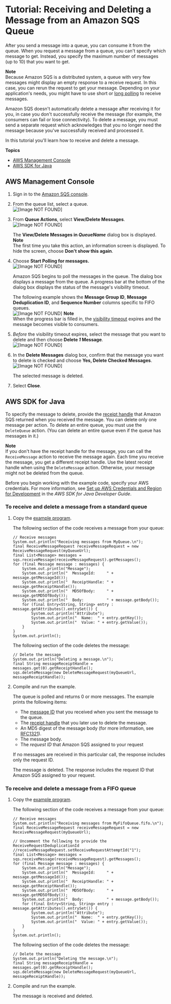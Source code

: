 # Tutorial: Receiving and Deleting a Message from an Amazon SQS Queue<a name="sqs-receive-delete-message"></a>

After you send a message into a queue, you can consume it from the queue\. When you request a message from a queue, you can't specify which message to get\. Instead, you specify the maximum number of messages \(up to 10\) that you want to get\.

**Note**  
Because Amazon SQS is a distributed system, a queue with very few messages might display an empty response to a receive request\. In this case, you can rerun the request to get your message\. Depending on your application's needs, you might have to use short or [long polling](sqs-short-and-long-polling.md) to receive messages\.

Amazon SQS doesn't automatically delete a message after receiving it for you, in case you don't successfully receive the message \(for example, the consumers can fail or lose connectivity\)\. To delete a message, you must send a separate request which acknowledges that you no longer need the message because you've successfully received and processed it\.

In this tutorial you'll learn how to receive and delete a message\.

**Topics**
+ [AWS Management Console](#receive-delete-message-console)
+ [AWS SDK for Java](#receive-delete-message-java)

## AWS Management Console<a name="receive-delete-message-console"></a>

1. Sign in to the [Amazon SQS console](https://console.aws.amazon.com/sqs/)\.

1. From the queue list, select a queue\.  
![\[Image NOT FOUND\]](http://docs.aws.amazon.com/AWSSimpleQueueService/latest/SQSDeveloperGuide/images/sqs-tutorials-sending-message-to-queue-select-queue.png)

1. From **Queue Actions**, select **View/Delete Messages**\.  
![\[Image NOT FOUND\]](http://docs.aws.amazon.com/AWSSimpleQueueService/latest/SQSDeveloperGuide/images/sqs-tutorials-receive-delete-message-view-delete-messages.png)

   The **View/Delete Messages in *QueueName*** dialog box is displayed\.
**Note**  
The first time you take this action, an information screen is displayed\. To hide the screen, choose **Don't show this again**\.

1. Choose **Start Polling for messages\.**  
![\[Image NOT FOUND\]](http://docs.aws.amazon.com/AWSSimpleQueueService/latest/SQSDeveloperGuide/images/sqs-tutorials-sending-message-to-queue-start-polling-for-messages.png)

   Amazon SQS begins to poll the messages in the queue\. The dialog box displays a message from the queue\. A progress bar at the bottom of the dialog box displays the status of the message's visibility timeout\.

   The following example shows the **Message Group ID**, **Message Deduplication ID**, and **Sequence Number** columns specific to FIFO queues\.  
![\[Image NOT FOUND\]](http://docs.aws.amazon.com/AWSSimpleQueueService/latest/SQSDeveloperGuide/images/sqs-tutorials-receive-delete-message-polling-process.png)
**Note**  
When the progress bar is filled in, the [visibility timeout](sqs-visibility-timeout.md) expires and the message becomes visible to consumers\.

1. *Before* the visibility timeout expires, select the message that you want to delete and then choose **Delete *1* Message**\.  
![\[Image NOT FOUND\]](http://docs.aws.amazon.com/AWSSimpleQueueService/latest/SQSDeveloperGuide/images/sqs-tutorials-receive-delete-message-select-message-to-delete.png)

1. In the **Delete Messages** dialog box, confirm that the message you want to delete is checked and choose **Yes, Delete Checked Messages**\.  
![\[Image NOT FOUND\]](http://docs.aws.amazon.com/AWSSimpleQueueService/latest/SQSDeveloperGuide/images/sqs-tutorials-receive-delete-message-confirm-deleting-messages.png)

   The selected message is deleted\.

1. Select **Close**\.

## AWS SDK for Java<a name="receive-delete-message-java"></a>

To specify the message to delete, provide the [receipt handle](sqs-general-identifiers.md#receipt-handle) that Amazon SQS returned when you received the message\. You can delete only one message per action\. To delete an entire queue, you must use the `DeleteQueue` action\. \(You can delete an entire queue even if the queue has messages in it\.\)

**Note**  
If you don't have the receipt handle for the message, you can call the `ReceiveMessage` action to receive the message again\. Each time you receive the message, you get a different receipt handle\. Use the latest receipt handle when using the `DeleteMessage` action\. Otherwise, your message might not be deleted from the queue\.

Before you begin working with the example code, specify your AWS credentials\. For more information, see [Set up AWS Credentials and Region for Development](https://docs.aws.amazon.com/sdk-for-java/v1/developer-guide/setup-credentials.html) in the *AWS SDK for Java Developer Guide*\.

### To receive and delete a message from a standard queue<a name="receive-delete-message-java-standard"></a>

1. Copy the [example program](standard-queues-getting-started-java.md)\.

   The following section of the code receives a message from your queue:

   ```
   // Receive messages
   System.out.println("Receiving messages from MyQueue.\n");
   final ReceiveMessageRequest receiveMessageRequest = new ReceiveMessageRequest(myQueueUrl);
   final List<Message> messages = sqs.receiveMessage(receiveMessageRequest).getMessages();
   for (final Message message : messages) {
       System.out.println("Message");
       System.out.println("  MessageId:     " + message.getMessageId());
       System.out.println("  ReceiptHandle: " + message.getReceiptHandle());
       System.out.println("  MD5OfBody:     " + message.getMD5OfBody());
       System.out.println("  Body:          " + message.getBody());
       for (final Entry<String, String> entry : message.getAttributes().entrySet()) {
           System.out.println("Attribute");
           System.out.println("  Name:  " + entry.getKey());
           System.out.println("  Value: " + entry.getValue());
       }
   }
   System.out.println();
   ```

   The following section of the code deletes the message:

   ```
   // Delete the message
   System.out.println("Deleting a message.\n");
   final String messageReceiptHandle = messages.get(0).getReceiptHandle();
   sqs.deleteMessage(new DeleteMessageRequest(myQueueUrl, messageReceiptHandle));
   ```

1. Compile and run the example\.

   The queue is polled and returns 0 or more messages\. The example prints the following items:
   + The [message ID](sqs-general-identifiers.md#message-id) that you received when you sent the message to the queue\.
   + The [receipt handle](sqs-general-identifiers.md#receipt-handle) that you later use to delete the message\.
   + An MD5 digest of the message body \(for more information, see [RFC1321](http://faqs.org/rfcs/rfc1321.html)\)\.
   + The message body\.
   + The *request ID* that Amazon SQS assigned to your request

   If no messages are received in this particular call, the response includes only the request ID\.

   The message is deleted\. The response includes the request ID that Amazon SQS assigned to your request\.

### To receive and delete a message from a FIFO queue<a name="receive-delete-message-java-FIFO"></a>

1. Copy the [example program](FIFO-queues-getting-started-java.md)\.

   The following section of the code receives a message from your queue:

   ```
   // Receive messages
   System.out.println("Receiving messages from MyFifoQueue.fifo.\n");
   final ReceiveMessageRequest receiveMessageRequest = new ReceiveMessageRequest(myQueueUrl);
   
   // Uncomment the following to provide the ReceiveRequestDeduplicationId
   //receiveMessageRequest.setReceiveRequestAttemptId("1");
   final List<Message> messages = sqs.receiveMessage(receiveMessageRequest).getMessages();
   for (final Message message : messages) {
       System.out.println("Message");
       System.out.println("  MessageId:     " + message.getMessageId());
       System.out.println("  ReceiptHandle: " + message.getReceiptHandle());
       System.out.println("  MD5OfBody:     " + message.getMD5OfBody());
       System.out.println("  Body:          " + message.getBody());
       for (final Entry<String, String> entry : message.getAttributes().entrySet()) {
           System.out.println("Attribute");
           System.out.println("  Name:  " + entry.getKey());
           System.out.println("  Value: " + entry.getValue());
       }
   }
   System.out.println();
   ```

   The following section of the code deletes the message:

   ```
   // Delete the message
   System.out.println("Deleting the message.\n");
   final String messageReceiptHandle = messages.get(0).getReceiptHandle();
   sqs.deleteMessage(new DeleteMessageRequest(myQueueUrl, messageReceiptHandle));
   ```

1. Compile and run the example\.

   The message is received and deleted\.